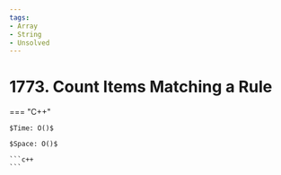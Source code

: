 ```yaml
---
tags:
- Array
- String
- Unsolved
---
```



# 1773. Count Items Matching a Rule

=== "C++"

    $Time: O()$

    $Space: O()$

    ```c++
    ```